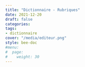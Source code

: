 ```yaml
---
title: "Dictionnaire - Rubriques"
date: 2021-12-20
draft: false
categories:
tags:
- dictionnaire
cover: "/media/editeur.png"
style: bee-doc
#menu:
#  page:
#    weight: 30
---
```

<!--more-->
```
```